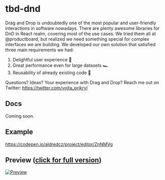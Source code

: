 # tbd-dnd

Drag and Drop is undoubtedly one of the most popular and user-friendly interactions in software nowadays. There are plenty awesome libraries for DnD in React realm, covering most of the use cases. We tried them all at @productboard, but realized we need something special for complex interfaces we are building. We developed our own solution that satisfied three main requirements we had:

1. Delightful user experience 🤩
2. Great performance even for large datasets 🏎
3. Reusability of already existing code 🔌

Questions? Ideas? Your experience with Drag and Drop?
Reach me out on Twitter: https://twitter.com/vojta_prikryl

## Docs
Coming soon.

## Example
https://codepen.io/aldredcz/project/editor/ZnNMVg

## Preview ([click for full version](http://data.aldred.cz/pb-roadmap.mp4))
   
[![Preview](http://data.aldred.cz/pb-roadmap-preview.gif)](http://data.aldred.cz/pb-roadmap.mp4)